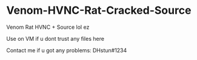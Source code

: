 # Venom-HVNC-Rat-Cracked-Source
Venom Rat HVNC + Source lol ez

Use on VM if u dont trust any files here

Contact me if u got any problems: DHstun#1234

